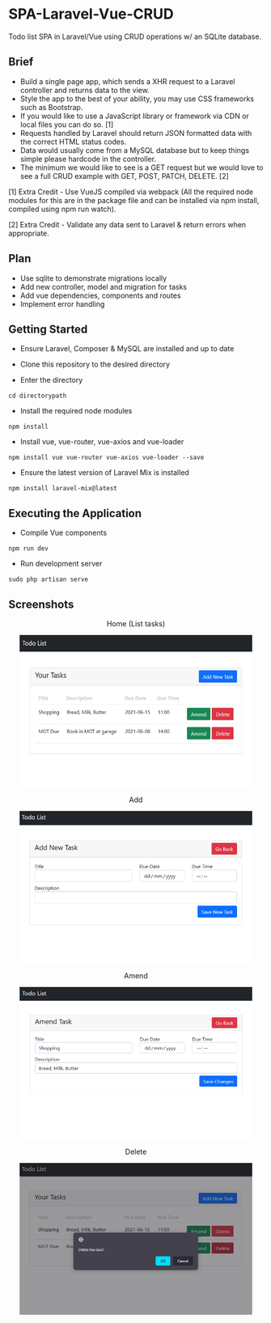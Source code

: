 # SPA-Laravel-Vue-CRUD
Todo list SPA in Laravel/Vue using CRUD operations w/ an SQLite database.

## Brief
* Build a single page app, which sends a XHR request to a Laravel controller and returns data to the view.
* Style the app to the best of your ability, you may use CSS frameworks such as Bootstrap.
* If you would like to use a JavaScript library or framework via CDN or local files you can do so. [1]
* Requests handled by Laravel should return JSON formatted data with the correct HTML status codes.
* Data would usually come from a MySQL database but to keep things simple please hardcode in the controller.
* The minimum we would like to see is a GET request but we would love to see a full CRUD example with GET, POST, PATCH, DELETE. [2]

[1] Extra Credit - Use VueJS compiled via webpack (All the required node modules for this are in the package file and can be installed via npm install, compiled using npm run watch).

[2] Extra Credit - Validate any data sent to Laravel & return errors when appropriate.

## Plan

* Use sqlite to demonstrate migrations locally
* Add new controller, model and migration for tasks
* Add vue dependencies, components and routes
* Implement error handling

## Getting Started

* Ensure Laravel, Composer & MySQL are installed and up to date

* Clone this repository to the desired directory

* Enter the directory

```
cd directorypath
```

* Install the required node modules

```
npm install
```

* Install vue, vue-router, vue-axios and vue-loader

```
npm install vue vue-router vue-axios vue-loader --save
```

* Ensure the latest version of Laravel Mix is installed

```
npm install laravel-mix@latest
```

## Executing the Application

* Compile Vue components

```
npm run dev
```

* Run development server

```
sudo php artisan serve
```

## Screenshots
<p align="center">Home (List tasks)</p>
<p align="center">
  <img width="460" height="300" src="/screenshots/list.png">
</p>
<p align="center">Add</p>
<p align="center">
  <img width="460" height="300" src="/screenshots/add.png">
</p>
<p align="center">Amend</p>
<p align="center">
  <img width="460" height="300" src="/screenshots/amend.png">
</p>
<p align="center">Delete</p>
<p align="center">
  <img width="460" height="300" src="/screenshots/delete.png">
</p>

